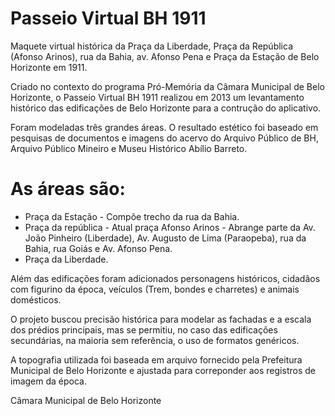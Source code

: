 # Passeio Virtual BH 1911
Maquete virtual histórica da Praça da Liberdade, Praça da República (Afonso Arinos), rua da Bahia, av. Afonso Pena e Praça da Estação de Belo Horizonte em 1911.

Criado no contexto do programa Pró-Memória da Câmara Municipal de Belo Horizonte, o Passeio Virtual BH 1911 realizou em 2013 um levantamento histórico das edificações de Belo Horizonte para a contrução do aplicativo.

Foram modeladas três grandes áreas.  O resultado estético foi baseado em pesquisas de documentos e imagens do acervo do Arquivo Público de BH, Arquivo Público Mineiro e Museu Histórico Abílio Barreto.

# As áreas são:

   * Praça da Estação - Compõe trecho da rua da Bahia.
   * Praça da república - Atual praça Afonso Arinos - Abrange parte da Av. João Pinheiro (Liberdade), Av. Augusto de Lima  (Paraopeba), rua da Bahia, rua Goiás e Av. Afonso Pena.
   * Praça da Liberdade.

Além das edificações foram adicionados personagens históricos, cidadãos com figurino da época, veículos (Trem, bondes e charretes) e animais domésticos.

O projeto buscou precisão histórica para modelar as fachadas e a escala dos prédios principais, mas se permitiu, no caso das edificações secundárias, na maioria sem referência, o uso de formatos genéricos.

A topografia utilizada foi baseada em arquivo fornecido pela Prefeitura Municipal de Belo Horizonte e ajustada para correponder aos registros de imagem da época.

Câmara Municipal de Belo Horizonte

